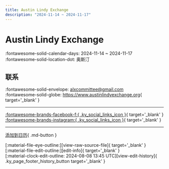 ```yaml
---
title: Austin Lindy Exchange
description: "2024-11-14 ~ 2024-11-17"
---
```


# Austin Lindy Exchange 

:fontawesome-solid-calendar-days: 2024-11-14 ~ 2024-11-17  
:fontawesome-solid-location-dot: 奥斯汀  

## 联系

:fontawesome-solid-envelope: <alxcommittee@gmail.com>  
:fontawesome-solid-globe: <https://www.austinlindyexchange.org>{ target='_blank' }  

---

 [:fontawesome-brands-facebook-f:{ .ky_social_links_icon }](https://www.facebook.com/austinlindyexchange){ target='_blank' } [:fontawesome-brands-instagram:{ .ky_social_links_icon }](https://instagram.com/austinlindyexchange){ target='_blank' }

---

[添加到日历](https://swing.news/ics/zh-Hans/2024/us/austin-lindy-exchange-2024.ics){ .md-button }

<div class="ky_page_footer" markdown>
<div class="ky_page_footer_trailing" markdown="span">
[:material-file-eye-outline:][view-raw-source-file]{ target='_blank' }
[:material-file-edit-outline:][edit-info]{ target='_blank' }
</div>
<div class="ky_page_footer_leading" markdown="span">
[:material-clock-edit-outline: 2024-08-08 13:45 UTC][view-edit-history]{ .ky_page_footer_history_button target='_blank' }
</div>
</div>

[view-raw-source-file]: https://github.com/swingdance/events/blob/main/2024/us/austin-lindy-exchange-2024.json "查看原始源文件"
[edit-info]: https://github.com/swingdance/events/issues/new?assignees=&labels=update+event&projects=&template=03-update_entity.yml&title=%5B2024%2Fus%5D%20Austin%20Lindy%20Exchange&region=us&year=2024&id=austin-lindy-exchange-2024&name=Austin%20Lindy%20Exchange&org_id= "编辑信息"

[view-edit-history]: https://github.com/swingdance/events/commits/main/2024/us/austin-lindy-exchange-2024.json "查看编辑历史"
